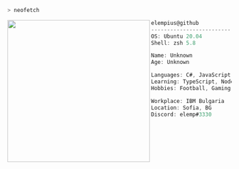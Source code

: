 ```zsh
> neofetch
```

<img align="left"  src="https://i.imgur.com/UVrrVJJ.jpg" width="320"/>

```csharp
elempius@github
-------------------------
OS: Ubuntu 20.04
Shell: zsh 5.8

Name: Unknown
Age: Unknown

Languages: C#, JavaScript, Lua, HTML, CSS
Learning: TypeScript, NodeJS, React, CISCO
Hobbies: Football, Gaming, Drinking

Workplace: IBM Bulgaria
Location: Sofia, BG
Discord: elemp#3330
```
